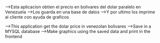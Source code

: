-->Esta aplicacion obtien el precio en bolivares del dolar paralelo en Venezuela
-->Los guarda en una base de datos
-->Y por ultimo los imprime al cliente con ayuda de graficos

-->This application get the dolar price in venezolan bolivares
-->Save in a MYSQL database
-->Make graphics using the saved data and print in the frontend



